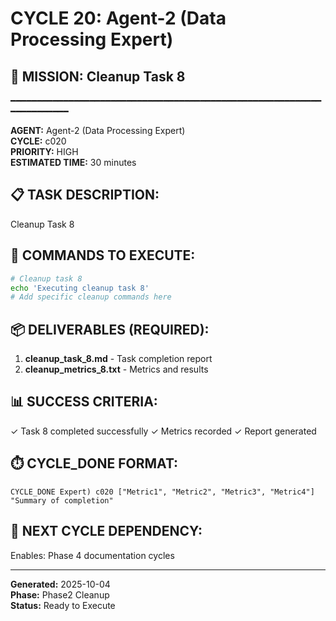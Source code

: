 # CYCLE 20: Agent-2 (Data Processing Expert)

## 🎯 MISSION: Cleanup Task 8
━━━━━━━━━━━━━━━━━━━━━━━━━━━━━━━━━━━━━━━━━━━━━━━━━━━━━━━━━━━━━━━━━━━━━━

**AGENT:** Agent-2 (Data Processing Expert)  
**CYCLE:** c020  
**PRIORITY:** HIGH  
**ESTIMATED TIME:** 30 minutes  


## 📋 TASK DESCRIPTION:
Cleanup Task 8

## 🔧 COMMANDS TO EXECUTE:
```bash
# Cleanup task 8
echo 'Executing cleanup task 8'
# Add specific cleanup commands here
```

## 📦 DELIVERABLES (REQUIRED):
1. **cleanup_task_8.md** - Task completion report
2. **cleanup_metrics_8.txt** - Metrics and results

## 📊 SUCCESS CRITERIA:
✓ Task 8 completed successfully
✓ Metrics recorded
✓ Report generated

## ⏱️ CYCLE_DONE FORMAT:
```
CYCLE_DONE Expert) c020 ["Metric1", "Metric2", "Metric3", "Metric4"] "Summary of completion"
```

## 📝 NEXT CYCLE DEPENDENCY:
Enables: Phase 4 documentation cycles

---

**Generated:** 2025-10-04  
**Phase:** Phase2 Cleanup  
**Status:** Ready to Execute
